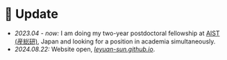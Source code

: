 # 🧘 Update

- *2023.04 - now:* I am doing my two-year postdoctoral fellowship at [AIST (産総研)](https://www.aist.go.jp/), Japan and looking for a position in academia simultaneously.
- *2024.08.22:* Website open, *[leyuan-sun.github.io](https://leyuan-sun.github.io/)*.
